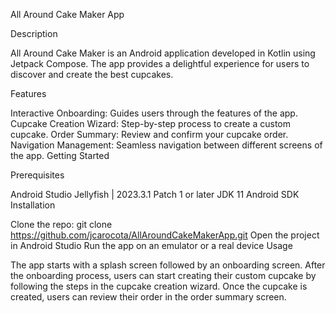 All Around Cake Maker App

Description

All Around Cake Maker is an Android application developed in Kotlin using Jetpack Compose. The app provides a delightful experience for users to discover and create the best cupcakes.

Features

Interactive Onboarding: Guides users through the features of the app.
Cupcake Creation Wizard: Step-by-step process to create a custom cupcake.
Order Summary: Review and confirm your cupcake order.
Navigation Management: Seamless navigation between different screens of the app.
Getting Started

Prerequisites

Android Studio Jellyfish | 2023.3.1 Patch 1 or later
JDK 11
Android SDK
Installation

Clone the repo: git clone https://github.com/jcarocota/AllAroundCakeMakerApp.git
Open the project in Android Studio
Run the app on an emulator or a real device
Usage

The app starts with a splash screen followed by an onboarding screen. After the onboarding process, users can start creating their custom cupcake by following the steps in the cupcake creation wizard. Once the cupcake is created, users can review their order in the order summary screen.

